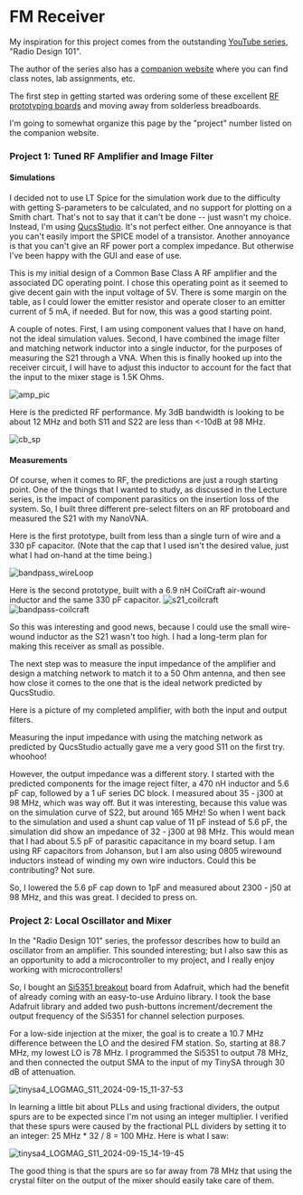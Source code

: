 # FM Receiver
My inspiration for this project comes from the outstanding [YouTube series](https://www.youtube.com/watch?v=r_p7AHsSOdw&list=PL9Ox3wpnB0kqekAyz6blg4YdvoEMoJNJY), "Radio Design 101". 

The author of the series also has a [companion website](https://ecefiles.org/rf-design/) where you can find class notes, lab assignments, etc. 

The first step in getting started was ordering some of these excellent [RF prototyping boards](https://github.com/maelh/radio-frequency-prototype-boards/tree/main) and moving away from solderless breadboards. 

I'm going to somewhat organize this page by the "project" number listed on the companion website. 

### Project 1: Tuned RF Amplifier and Image Filter

#### Simulations
I decided not to use LT Spice for the simulation work due to the difficulty with getting S-parameters to be calculated, and no support for plotting on a Smith chart. That's not to say that it can't be done -- just wasn't my choice. Instead, I'm using [QucsStudio](https://qucsstudio.de/). It's not perfect either. One annoyance is that you can't easily import the SPICE model of a transistor. Another annoyance is that you can't give an RF power port a complex impedance. But otherwise I've been happy with the GUI and ease of use. 

This is my initial design of a Common Base Class A RF amplifier and the associated DC operating point. I chose this operating point as it seemed to give decent gain with the input voltage of 5V. There is some margin on the table, as I could lower the emitter resistor and operate closer to an emitter current of 5 mA, if needed. But for now, this was a good starting point. 

A couple of notes. First, I am using component values that I have on hand, not the ideal simulation values. Second, I have combined the image filter and matching network inductor into a single inductor, for the purposes of measuring the S21 through a VNA. When this is finally hooked up into the receiver circuit, I will have to adjust this inductor to account for the fact that the input to the mixer stage is 1.5K Ohms. 

![amp_pic](https://github.com/user-attachments/assets/c6208826-0576-438f-9626-4b769f2b1177)

Here is the predicted RF performance. My 3dB bandwidth is looking to be about 12 MHz and both S11 and S22 are less than <-10dB at 98 MHz. 

![cb_sp](https://github.com/user-attachments/assets/ea8e3433-f29e-4b43-9fb9-d4d434598a3f)

#### Measurements

Of course, when it comes to RF, the predictions are just a rough starting point. One of the things that I wanted to study, as discussed in the Lecture series, is the impact of component parasitics on the insertion loss of the system. So, I built three different pre-select filters on an RF protoboard and measured the S21 with my NanoVNA. 

Here is the first prototype, built from less than a single turn of wire and a 330 pF capacitor. (Note that the cap that I used isn't the desired value, just what I had on-hand at the time being.) 

![bandpass_wireLoop](https://github.com/user-attachments/assets/7d437fbc-9ab3-40a2-aec2-6737f56e5a0f)

Here is the second prototype, built with a 6.9 nH CoilCraft air-wound inductor and the same 330 pF capacitor. 
![s21_coilcraft](https://github.com/user-attachments/assets/ddb52d55-6664-4de4-a05b-77f7c6b50832)
![bandpass-coilcraft](https://github.com/user-attachments/assets/355d9337-8e47-4b52-92e7-ec24140f006e)

So this was interesting and good news, because I could use the small wire-wound inductor as the S21 wasn't too high. I had a long-term plan for making this receiver as small as possible. 

The next step was to measure the input impedance of the amplifier and design a matching network to match it to a 50 Ohm antenna, and then see how close it comes to the one that is the ideal network predicted by QucsStudio. 

Here is a picture of my completed amplifier, with both the input and output filters. 


Measuring the input impedance with using the matching network as predicted by QucsStudio actually gave me a very good S11 on the first try. whoohoo! 

However, the output impedance was a different story. I started with the predicted components for the image reject filter, a 470 nH inductor and 5.6 pF cap, followed by a 1 uF series DC block. I measured about 35 - j300 at 98 MHz, which was way off. But it was interesting, because this value was on the simulation curve of S22, but around 165 MHz! So when I went back to the simulation and used a shunt cap value of 11 pF instead of 5.6 pF, the simulation did show an impedance of 32 - j300 at 98 MHz. This would mean that I had about 5.5 pF of parasitic capacitance in my board setup.  I am using RF capacitors from Johanson, but I am also using 0805 wirewound inductors instead of winding my own wire inductors. Could this be contributing? Not sure.  

So, I lowered the 5.6 pF cap down to 1pF and measured about 2300 - j50 at 98 MHz, and this was great. I decided to press on.  



### Project 2: Local Oscillator and Mixer

In the "Radio Design 101" series, the professor describes how to build an oscillator from an amplifier. This sounded interesting; but I also saw this as an opportunity to add a microcontroller to my project, and I really enjoy working with microcontrollers! 

So, I bought an [Si5351 breakout](https://learn.adafruit.com/adafruit-si5351-clock-generator-breakout) board from Adafruit, which had the benefit of already coming with an easy-to-use Arduino library.  I took the base Adafruit library and added two push-buttons increment/decrement the output frequency of the Si5351 for channel selection purposes. 

For a low-side injection at the mixer, the goal is to create a 10.7 MHz difference between the LO and the desired FM station. So, starting at 88.7 MHz, my lowest LO is 78 MHz. I programmed the Si5351 to output 78 MHz, and then connected the output SMA to the input of my TinySA through 30 dB of attenuation. 

![tinysa4_LOGMAG_S11_2024-09-15_11-37-53](https://github.com/user-attachments/assets/385cf971-ec32-40af-a03c-ecc6fb97fe11)

In learning a little bit about PLLs and using fractional dividers, the output spurs are to be expected since I'm not using an integer multiplier.  I verified that these spurs were caused by the fractional PLL dividers by setting it to an integer: 25 MHz * 32 / 8 = 100 MHz. Here is what I saw: 

![tinysa4_LOGMAG_S11_2024-09-15_14-19-45](https://github.com/user-attachments/assets/16f9bf0f-4bbc-41b4-992f-872e66abd41c)

The good thing is that the spurs are so far away from 78 MHz that using the crystal filter on the output of the mixer should easily take care of them.
